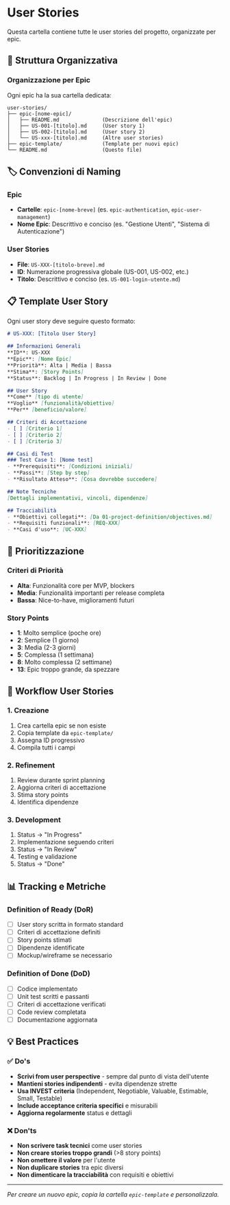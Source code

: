 # User Stories

Questa cartella contiene tutte le user stories del progetto, organizzate per epic.

## 📁 Struttura Organizzativa

### Organizzazione per Epic
Ogni epic ha la sua cartella dedicata:
```
user-stories/
├── epic-[nome-epic]/
│   ├── README.md              (Descrizione dell'epic)
│   ├── US-001-[titolo].md     (User story 1)
│   ├── US-002-[titolo].md     (User story 2)
│   └── US-xxx-[titolo].md     (Altre user stories)
├── epic-template/             (Template per nuovi epic)
└── README.md                  (Questo file)
```

## 🏷️ Convenzioni di Naming

### Epic
- **Cartelle**: `epic-[nome-breve]` (es. `epic-authentication`, `epic-user-management`)
- **Nome Epic**: Descrittivo e conciso (es. "Gestione Utenti", "Sistema di Autenticazione")

### User Stories
- **File**: `US-XXX-[titolo-breve].md`
- **ID**: Numerazione progressiva globale (US-001, US-002, etc.)
- **Titolo**: Descrittivo e conciso (es. `US-001-login-utente.md`)

## 📋 Template User Story

Ogni user story deve seguire questo formato:

```markdown
# US-XXX: [Titolo User Story]

## Informazioni Generali
**ID**: US-XXX
**Epic**: [Nome Epic]
**Priorità**: Alta | Media | Bassa
**Stima**: [Story Points]
**Status**: Backlog | In Progress | In Review | Done

## User Story
**Come** [tipo di utente]  
**Voglio** [funzionalità/obiettivo]  
**Per** [beneficio/valore]

## Criteri di Accettazione
- [ ] [Criterio 1]
- [ ] [Criterio 2]
- [ ] [Criterio 3]

## Casi di Test
### Test Case 1: [Nome test]
- **Prerequisiti**: [Condizioni iniziali]
- **Passi**: [Step by step]
- **Risultato Atteso**: [Cosa dovrebbe succedere]

## Note Tecniche
[Dettagli implementativi, vincoli, dipendenze]

## Tracciabilità
- **Obiettivi collegati**: [Da 01-project-definition/objectives.md]
- **Requisiti funzionali**: [REQ-XXX]
- **Casi d'uso**: [UC-XXX]
```

## 🎯 Prioritizzazione

### Criteri di Priorità
- **Alta**: Funzionalità core per MVP, blockers
- **Media**: Funzionalità importanti per release completa
- **Bassa**: Nice-to-have, miglioramenti futuri

### Story Points
- **1**: Molto semplice (poche ore)
- **2**: Semplice (1 giorno)
- **3**: Media (2-3 giorni)
- **5**: Complessa (1 settimana)
- **8**: Molto complessa (2 settimane)
- **13**: Epic troppo grande, da spezzare

## 🔄 Workflow User Stories

### 1. Creazione
1. Crea cartella epic se non esiste
2. Copia template da `epic-template/`
3. Assegna ID progressivo
4. Compila tutti i campi

### 2. Refinement
1. Review durante sprint planning
2. Aggiorna criteri di accettazione
3. Stima story points
4. Identifica dipendenze

### 3. Development
1. Status → "In Progress"
2. Implementazione seguendo criteri
3. Status → "In Review"
4. Testing e validazione
5. Status → "Done"

## 📊 Tracking e Metriche

### Definition of Ready (DoR)
- [ ] User story scritta in formato standard
- [ ] Criteri di accettazione definiti
- [ ] Story points stimati
- [ ] Dipendenze identificate
- [ ] Mockup/wireframe se necessario

### Definition of Done (DoD)
- [ ] Codice implementato
- [ ] Unit test scritti e passanti
- [ ] Criteri di accettazione verificati
- [ ] Code review completata
- [ ] Documentazione aggiornata

## 💡 Best Practices

### ✅ Do's
- **Scrivi from user perspective** - sempre dal punto di vista dell'utente
- **Mantieni stories indipendenti** - evita dipendenze strette
- **Usa INVEST criteria** (Independent, Negotiable, Valuable, Estimable, Small, Testable)
- **Include acceptance criteria specifici** e misurabili
- **Aggiorna regolarmente** status e dettagli

### ❌ Don'ts
- **Non scrivere task tecnici** come user stories
- **Non creare stories troppo grandi** (>8 story points)
- **Non omettere il valore** per l'utente
- **Non duplicare stories** tra epic diversi
- **Non dimenticare la tracciabilità** con requisiti e obiettivi

---

*Per creare un nuovo epic, copia la cartella `epic-template` e personalizzala.*
